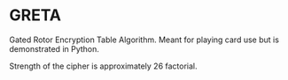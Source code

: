 # GRETA

Gated Rotor Encryption Table Algorithm.  Meant for playing card use but is demonstrated in Python.

Strength of the cipher is approximately 26 factorial.
